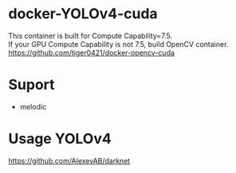 # docker-YOLOv4-cuda
This container is built for Compute Capability=7.5.  
If your GPU Compute Capability is not 7.5, build OpenCV container.
https://github.com/tiger0421/docker-opencv-cuda

# Suport
- melodic

# Usage YOLOv4
https://github.com/AlexeyAB/darknet
